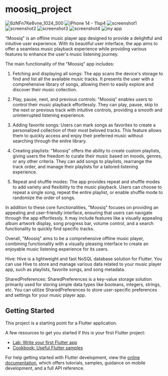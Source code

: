 # moosiq_project
![6zNFn7Ke8vne_1024_500](https://github.com/Rifaee123/moosiq_project/assets/119610627/fd8ac774-0b1f-4844-a6b0-e631ad3a46d3)
![iPhone 14 - 11sp4](https://github.com/Rifaee123/moosiq_project/assets/119610627/df79532e-1334-4b8e-904b-ec09eda90c29)
![screenshot1](https://github.com/Rifaee123/moosiq_project/assets/119610627/6b5d4c23-09fa-4911-8bf7-0d9d97839a01)
![screenshot2](https://github.com/Rifaee123/moosiq_project/assets/119610627/801f1c29-d5e8-424a-8b43-4dbabf0e3f0c)
![screenshot3](https://github.com/Rifaee123/moosiq_project/assets/119610627/dc4a3d73-9ce3-4b5e-9243-d1edeaf73a86)
![screenshot4](https://github.com/Rifaee123/moosiq_project/assets/119610627/1a46dc5a-dfdf-45f8-8706-cefdce27b1b8)
![my app](https://github.com/Rifaee123/moosiq_project/assets/119610627/505e9707-d3ce-432f-9b82-ddb9681926d6)

"Moosiq" is an offline music player app designed to provide a delightful and intuitive user experience. With its beautiful user interface, the app aims to offer a seamless music playback experience while providing various features to enhance the user's music listening journey.

The main functionality of the "Moosiq" app includes:

1. Fetching and displaying all songs: The app scans the device's storage to find and list all the available music tracks. It presents the user with a comprehensive library of songs, allowing them to easily explore and discover their music collection.

2. Play, pause, next, and previous controls: "Moosiq" enables users to control their music playback effortlessly. They can play, pause, skip to the next or previous track with intuitive controls, providing a smooth and uninterrupted listening experience.

3. Adding favorite songs: Users can mark songs as favorites to create a personalized collection of their most beloved tracks. This feature allows them to quickly access and enjoy their preferred music without searching through the entire library.

4. Creating playlists: "Moosiq" offers the ability to create custom playlists, giving users the freedom to curate their music based on moods, genres, or any other criteria. They can add songs to playlists, rearrange the track order, and manage their playlists for a tailored listening experience.

5. Repeat and shuffle modes: The app provides repeat and shuffle modes to add variety and flexibility to the music playback. Users can choose to repeat a single song, repeat the entire playlist, or enable shuffle mode to randomize the order of songs.

In addition to these core functionalities, "Moosiq" focuses on providing an appealing and user-friendly interface, ensuring that users can navigate through the app effortlessly. It may include features like a visually appealing album artwork display, song progress bar, volume control, and a search functionality to quickly find specific tracks.

Overall, "Moosiq" aims to be a comprehensive offline music player, combining functionality with a visually pleasing interface to create an enjoyable music listening experience for its users.


Hive: Hive is a lightweight and fast NoSQL database solution for Flutter. You can use Hive to store and manage various data related to your music player app, such as playlists, favorite songs, and song metadata.

SharedPreferences: SharedPreferences is a key-value storage solution primarily used for storing simple data types like booleans, integers, strings, etc. You can utilize SharedPreferences to store user-specific preferences and settings for your music player app.



## Getting Started

This project is a starting point for a Flutter application.

A few resources to get you started if this is your first Flutter project:

- [Lab: Write your first Flutter app](https://docs.flutter.dev/get-started/codelab)
- [Cookbook: Useful Flutter samples](https://docs.flutter.dev/cookbook)

For help getting started with Flutter development, view the
[online documentation](https://docs.flutter.dev/), which offers tutorials,
samples, guidance on mobile development, and a full API reference.
